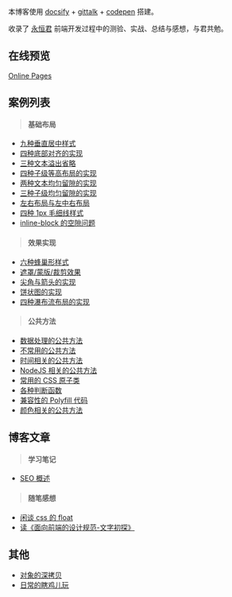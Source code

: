 本博客使用 [docsify](https://docsify.js.org/#/?id=docsify) + [gittalk](https://github.com/gitalk/gitalk) + [codepen](https://codepen.io/forever-z-133/collections/popular/) 搭建。

收录了 [永恒君](https://github.com/forever-z-133) 前端开发过程中的测验、实战、总结与感想，与君共勉。

## 在线预览

[Online Pages](https://forever-z-133.github.io/demo-preview/)

## 案例列表

> #### 基础布局

* [九种垂直居中样式](https://forever-z-133.github.io/demo-preview/#/./pages/layout/vertical-center.md)
* [四种底部对齐的实现](https://forever-z-133.github.io/demo-preview/#/./pages/layout/child-align-bottom.md)
* [三种文本溢出省略](https://forever-z-133.github.io/demo-preview/#/./pages/layout/text-overflow.md)
* [四种子级等高布局的实现](https://forever-z-133.github.io/demo-preview/#/./pages/layout/child-same-height.md)
* [两种文本均匀留隙的实现](https://forever-z-133.github.io/demo-preview/#/./pages/layout/text-align-justify.md)
* [三种子级均匀留隙的实现](https://forever-z-133.github.io/demo-preview/#/./pages/layout/child-align-justify.md)
* [左右布局与左中右布局](https://forever-z-133.github.io/demo-preview/#/./pages/layout/left-right-layout.md)
* [四种 1px 毛细线样式](https://forever-z-133.github.io/demo-preview/#/./pages/layout/1px-border.md)
* [inline-block 的空隙问题](https://forever-z-133.github.io/demo-preview/#/./pages/layout/inline-block-spacing.md)

> #### 效果实现

* [六种蜂巢形样式](https://forever-z-133.github.io/demo-preview/#/./pages/effect/honeycomb.md)
* [遮罩/蒙版/裁剪效果](https://forever-z-133.github.io/demo-preview/#/./pages/effect/css-mask.md)
* [尖角与箭头的实现](https://forever-z-133.github.io/demo-preview/#/./pages/effect/css-arrow.md)
* [饼状图的实现](https://forever-z-133.github.io/demo-preview/#/./pages/effect/css-pie.md)
* [四种瀑布流布局的实现](https://forever-z-133.github.io/demo-preview/#/./pages/effect/masonry.md)

> #### 公共方法

* [数据处理的公共方法](https://forever-z-133.github.io/demo-preview/#/./pages/function/someFunction.md)
* [不常用的公共方法](https://forever-z-133.github.io/demo-preview/#/./pages/function/otherFunction.md)
* [时间相关的公共方法](https://forever-z-133.github.io/demo-preview/#/./pages/function/dateFunction.md)
* [NodeJS 相关的公共方法](https://forever-z-133.github.io/demo-preview/#/./pagesfunction//nodeFunction.md)
* [常用的 CSS 原子类](https://forever-z-133.github.io/demo-preview/#/./pages/function/someCSS.md)
* [各种判断函数](https://forever-z-133.github.io/demo-preview/#/./pages/function/someRegExp.md)
* [兼容性的 Polyfill 代码](https://forever-z-133.github.io/demo-preview/#/./pages/function/polyfillFunction.md)
* [颜色相关的公共方法](https://forever-z-133.github.io/demo-preview/#/./pages/function/colorFunction.md)

## 博客文章

> #### 学习笔记

* [SEO 概述](https://forever-z-133.github.io/demo-preview/#/./articles/学习笔记/SEO%20概述.md)

> #### 随笔感想

* [闲谈 css 的 float](https://forever-z-133.github.io/demo-preview/#/./articles/随笔感想/闲谈%20css%20的%20float.md)
* [读《面向前端的设计规范-文字初探》](https://forever-z-133.github.io/demo-preview/#/./articles/随笔感想/读《面向前端的设计规范-文字初探》.md)

## 其他

* [对象的深拷贝](https://forever-z-133.github.io/demo-preview/#/./pages/others/deep-clone.md)
* [日常的瞎鸡儿玩](https://forever-z-133.github.io/demo-preview/#/./pages/others/others.md)